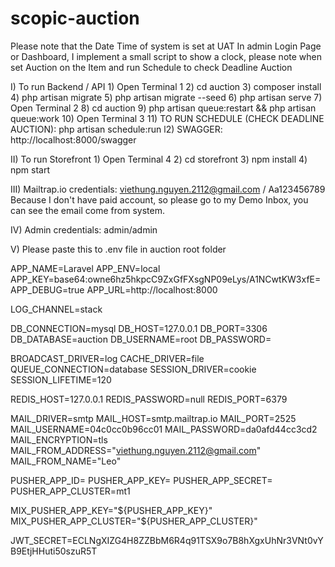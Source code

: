 # scopic-auction

Please note that the Date Time of system is set at UAT
In admin Login Page or Dashboard, I implement a small script to show a clock, please note when set Auction on the Item and run Schedule
to check Deadline Auction

I) To run Backend / API
	1) Open Terminal 1
	2) cd auction
	3) composer install
	4) php artisan migrate
	5) php artisan migrate --seed
	6) php artisan serve
	7) Open Terminal 2
	8) cd auction
	9) php artisan queue:restart && php artisan queue:work
	10) Open Terminal 3
	11) TO RUN SCHEDULE (CHECK DEADLINE AUCTION): php artisan schedule:run
	l2) SWAGGER: http://localhost:8000/swagger

II) To run Storefront
	1) Open Terminal 4
	2) cd storefront
	3) npm install
	4) npm start
	
III) Mailtrap.io credentials:
	viethung.nguyen.2112@gmail.com / Aa123456789
	Because I don't have paid account, so please go to my Demo Inbox, you can see the email come from system.
	
IV) Admin credentials:
	admin/admin
	
V) Please paste this to .env file in auction root folder

APP_NAME=Laravel
APP_ENV=local
APP_KEY=base64:owne6hz5hkpcC9ZxGfFXsgNP09eLys/A1NCwtKW3xfE=
APP_DEBUG=true
APP_URL=http://localhost:8000

LOG_CHANNEL=stack

DB_CONNECTION=mysql
DB_HOST=127.0.0.1
DB_PORT=3306
DB_DATABASE=auction
DB_USERNAME=root
DB_PASSWORD=

BROADCAST_DRIVER=log
CACHE_DRIVER=file
QUEUE_CONNECTION=database
SESSION_DRIVER=cookie
SESSION_LIFETIME=120

REDIS_HOST=127.0.0.1
REDIS_PASSWORD=null
REDIS_PORT=6379

MAIL_DRIVER=smtp
MAIL_HOST=smtp.mailtrap.io
MAIL_PORT=2525
MAIL_USERNAME=04c0cc0b96cc01
MAIL_PASSWORD=da0afd44cc3cd2
MAIL_ENCRYPTION=tls
MAIL_FROM_ADDRESS="viethung.nguyen.2112@gmail.com"
MAIL_FROM_NAME="Leo"

PUSHER_APP_ID=
PUSHER_APP_KEY=
PUSHER_APP_SECRET=
PUSHER_APP_CLUSTER=mt1

MIX_PUSHER_APP_KEY="${PUSHER_APP_KEY}"
MIX_PUSHER_APP_CLUSTER="${PUSHER_APP_CLUSTER}"

JWT_SECRET=ECLNgXIZG4H8ZZBbM6R4q91TSX9o7B8hXgxUhNr3VNt0vYB9EtjHHuti50szuR5T
